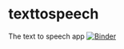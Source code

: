 # texttospeech
The text to speech app
[![Binder](https://mybinder.org/badge_logo.svg)](https://mybinder.org/v2/gh/TapirandKapibara/texttospeech/main?urlpath=voila%2Frender%2Ftext_to_speech.ipynb)
